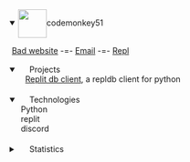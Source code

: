 <details open>
  <summary><img align=center src="https://storage.googleapis.com/replit/images/1596838183340_fcacc2f9f4d16db47743dbd2a5be8dfc.png" height=50/>codemonkey51</summary>



  &nbsp;[Bad website](https://codemonkey51.dev) -=- [Email](mailto:contact@codemonkey51.dev) -=- [Repl](https://repl.it/@codemonkey51)

  <details open>
    &nbsp;<summary><img src="http://www.iconexperience.com/_img/o_collection_png/green_dark_grey/512x512/plain/calendar.png" height="16"> Projects</summary>
    &nbsp;&nbsp;&nbsp;&nbsp;&nbsp;<a href="https://github.com/codemonkey51/replit-db-client">Replit db client</a>, a repldb client for python<br>
  &nbsp;</details>

  <details open>
    <summary><img src="https://d1nhio0ox7pgb.cloudfront.net/_img/g_collection_png/standard/256x256/cpu2.png" height=16> Technologies</summary>
    &nbsp;&nbsp;&nbsp;&nbsp;&nbsp;Python<br>
    &nbsp;&nbsp;&nbsp;&nbsp;&nbsp;replit<br>
    &nbsp;&nbsp;&nbsp;&nbsp;&nbsp;discord<br>
  &nbsp;</details>

  <details>
    &nbsp;<summary><img src="https://image.flaticon.com/icons/png/512/172/172175.png" height=16> Statistics</summary>
    &nbsp;<table>
    &nbsp;<tr>
      &nbsp;<td>
        &nbsp;<a href="https://github.com/anuraghazra/github-readme-stats"><img src="https://github-readme-stats.vercel.app/api?username=codemonkey51&show_icons=true&bg_color=30,e96443,904e95&title_color=fff&text_color=fff" alt="codedmonkey51 github stats"></a>
      </td>
      <td>
        &nbsp;<a href="https://github.com/anuraghazra/github-readme-stats"><img src="https://github-readme-stats.vercel.app/api/top-langs/?username=codemonkey51&bg_color=30,904e95,e96443&title_color=fff&text_color=fff" alt="Top Langs"></a>
      </td>
    </tr>
  </details>
</details>
